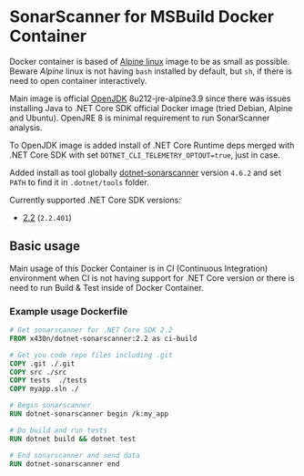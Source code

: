 # SonarScanner for MSBuild Docker Container

Docker container is based of [Alpine linux](https://www.alpinelinux.org/) image to be as small as possible. Beware _Alpine_ linux is not having `bash`
installed by default, but `sh`, if there is need to open container interactively.

Main image is official [OpenJDK](https://hub.docker.com/_/openjdk) 8u212-jre-alpine3.9 since there was issues installing Java to
.NET Core SDK official Docker image (tried Debian, Alpine and Ubuntu).
OpenJRE 8 is minimal requirement to run SonarScanner analysis.

To OpenJDK image is added install of .NET Core Runtime deps merged with .NET Core SDK with set `DOTNET_CLI_TELEMETRY_OPTOUT=true`, just in case.

Added install as tool globally [dotnet-sonarscanner](https://github.com/SonarSource/sonar-scanner-msbuild)  version `4.6.2` and set `PATH` to find it
in `.dotnet/tools` folder.

Currently supported .NET Core SDK versions:

- [2.2](2.2/Dockerfile) (`2.2.401`)


## Basic usage

Main usage of this Docker Container is in CI (Continuous Integration) environment when CI is not having support for .NET Core version
or there is need to run Build & Test inside of Docker Container.

### Example usage Dockerfile

```dockerfile
# Get sonarscanner for .NET Core SDK 2.2
FROM x430n/dotnet-sonarscanner:2.2 as ci-build

# Get you code repo files including .git
COPY .git ./.git
COPY src ./src
COPY tests  ./tests
COPY myapp.sln ./

# Begin sonarscanner
RUN dotnet-sonarscanner begin /k:my_app

# Do build and run tests
RUN dotnet build && dotnet test

# End sonarscanner and send data
RUN dotnet-sonarscanner end
```
